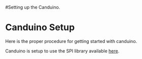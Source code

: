 #Setting up the Canduino.

# Canduino Setup #

Here is the proper procedure for getting started with canduino.

Canduino is setup to use the SPI library available [here](http://www.arduino.cc/playground/Code/Spi).


